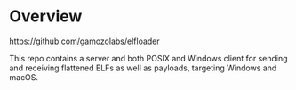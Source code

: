 # Overview
<https://github.com/gamozolabs/elfloader>

This repo contains a server and both POSIX and Windows client for sending
and receiving flattened ELFs as well as payloads, targeting Windows and macOS.
